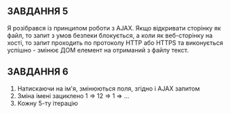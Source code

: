 ## ЗАВДАННЯ 5 ##

Я розібрався із принципом роботи з AJAX. Якщо відкривати сторінку як файл, то запит з умов безпеки блокується, а коли як веб-сторінку на хості, то запит проходить по протоколу HTTP або HTTPS та виконується успішно - змінює ДОМ елемент на отриманий з файлу текст.

## ЗАВДАННЯ 6 ##

1. Натискаючи на ім'я, змінюються поля, згідно і AJAX запитом 
2. Зміна імені зациклено 1 => 12 => 1 => ...
3. Кожну 5-ту ітерацію 
